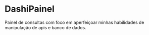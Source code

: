 # DashiPainel
Painel de consultas com foco em aperfeiçoar minhas habilidades de manipulação de apis e banco de dados. 
